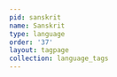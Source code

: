 ```yaml
---
pid: sanskrit
name: Sanskrit
type: language
order: '37'
layout: tagpage
collection: language_tags
---
```

